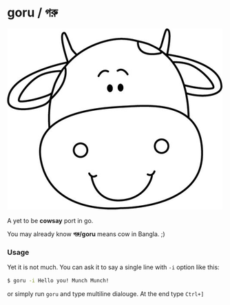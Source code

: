 # goru / গরু

![goru](/goru.jpg?raw=true)

A yet to be **cowsay** port in go.

You may already know **গরু/goru** means cow in Bangla. ;)


### Usage

Yet it is not much. You can ask it to say a single line with `-i` option like this:

```bash
$ goru -i Hello you! Munch Munch!
```

or simply run `goru` and type multiline dialouge. At the end type `Ctrl+]`
